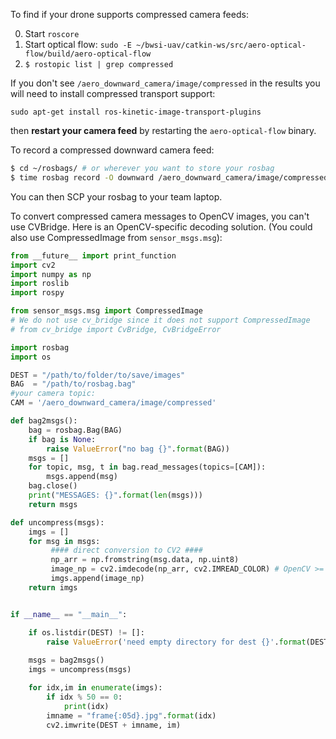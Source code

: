 To find if your drone supports compressed camera feeds:

0. Start `roscore`
1. Start optical flow: `sudo -E ~/bwsi-uav/catkin-ws/src/aero-optical-flow/build/aero-optical-flow`
2. `$ rostopic list | grep compressed`

If you don't see `/aero_downward_camera/image/compressed` in the results you will need to install compressed transport support:

`sudo apt-get install ros-kinetic-image-transport-plugins`

then **restart your camera feed** by restarting the `aero-optical-flow` binary.

To record a compressed downward camera feed:

```bash
$ cd ~/rosbags/ # or wherever you want to store your rosbag
$ time rosbag record -O downward /aero_downward_camera/image/compressed # -O specifies the filename
```

You can then SCP your rosbag to your team laptop.

To convert compressed camera messages to OpenCV images, you can't use CVBridge. Here is an OpenCV-specific decoding solution. (You could also use CompressedImage from `sensor_msgs.msg`):

```python
from __future__ import print_function
import cv2
import numpy as np
import roslib
import rospy

from sensor_msgs.msg import CompressedImage
# We do not use cv_bridge since it does not support CompressedImage
# from cv_bridge import CvBridge, CvBridgeError

import rosbag
import os

DEST = "/path/to/folder/to/save/images"
BAG  = "/path/to/rosbag.bag"
#your camera topic:
CAM = '/aero_downward_camera/image/compressed'

def bag2msgs():
    bag = rosbag.Bag(BAG)
    if bag is None:
        raise ValueError("no bag {}".format(BAG))
    msgs = []
    for topic, msg, t in bag.read_messages(topics=[CAM]):
        msgs.append(msg)
    bag.close()
    print("MESSAGES: {}".format(len(msgs)))
    return msgs

def uncompress(msgs):
    imgs = []
    for msg in msgs:
         #### direct conversion to CV2 ####
         np_arr = np.fromstring(msg.data, np.uint8)
         image_np = cv2.imdecode(np_arr, cv2.IMREAD_COLOR) # OpenCV >= 3.0:
         imgs.append(image_np)
    return imgs


if __name__ == "__main__":

    if os.listdir(DEST) != []:
        raise ValueError('need empty directory for dest {}'.format(DEST))
    
    msgs = bag2msgs()
    imgs = uncompress(msgs)

    for idx,im in enumerate(imgs):
        if idx % 50 == 0:
            print(idx)
        imname = "frame{:05d}.jpg".format(idx)
        cv2.imwrite(DEST + imname, im)
```
